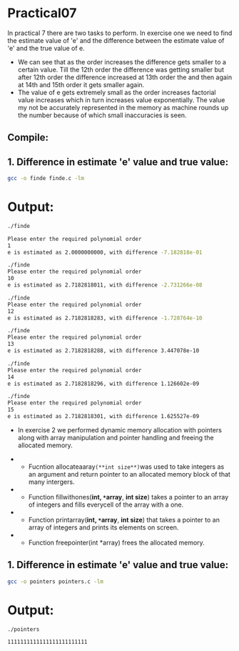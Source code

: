 # Practical07

In practical 7 there are two tasks to perform. In exercise one we need to find the estimate value of 'e' and the difference between the estimate value of 'e' and the true value of e.
* We can see that as the order increases the difference gets smaller to a certain value. Till the 12th order the difference was getting smaller but after 12th order the difference increased at 13th order the and then again at 14th and 15th order it gets smaller again.
* The value of e gets extremely small as the order increases factorial value increases which in turn increases value exponentially. The value my not be accurately represented in the memory as machine rounds up the number because of which small inaccuracies is seen.


## Compile:

## 1. Difference in estimate 'e' value and true value:

```bash
gcc -o finde finde.c -lm

```
# Output:

```bash
./finde

Please enter the required polynomial order 
1
e is estimated as 2.0000000000, with difference -7.182818e-01

./finde 
Please enter the required polynomial order 
10
e is estimated as 2.7182818011, with difference -2.731266e-08

./finde 
Please enter the required polynomial order 
12
e is estimated as 2.7182818283, with difference -1.728764e-10

./finde 
Please enter the required polynomial order 
13
e is estimated as 2.7182818288, with difference 3.447078e-10

./finde
Please enter the required polynomial order 
14
e is estimated as 2.7182818296, with difference 1.126602e-09

./finde 
Please enter the required polynomial order 
15
e is estimated as 2.7182818301, with difference 1.625527e-09
```

* In exercise 2 we performed dynamic memory allocation with pointers along with array manipulation and pointer handling and freeing the allocated memory. 

* - Fucntion allocateaaray```(**int size**)```was used to take integers as an argument and return pointer to an allocated memory block of that many intergers.
* - Function fillwithones(**int, `*`array**, **int size**) takes a pointer to an array of integers and fills everycell of the array with a one.
* - Function printarray(**int, `*`array**, **int size**) that takes a pointer to an array of integers and prints its elements on screen.
* - Function freepointer(int *array) frees the allocated memory.

## 1. Difference in estimate 'e' value and true value:

```bash
gcc -o pointers pointers.c -lm

```
# Output:

```bash
./pointers

1111111111111111111111111

```
